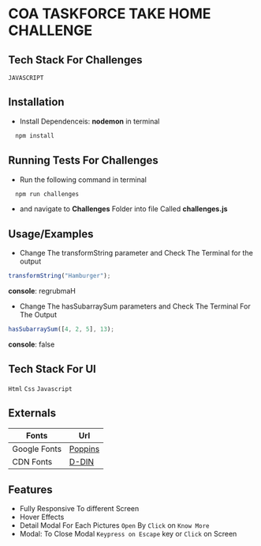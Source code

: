 # COA TASKFORCE TAKE HOME CHALLENGE

## Tech Stack For Challenges

`JAVASCRIPT`

## Installation

- Install Dependenceis: **nodemon** in terminal

```bash
  npm install
```

## Running Tests For Challenges

- Run the following command in terminal

```bash
  npm run challenges
```

- and navigate to **Challenges** Folder into file Called **challenges.js**

## Usage/Examples

- Change The transformString parameter and Check The Terminal for the output

```javascript
transformString("Hamburger");
```

**console**:
regrubmaH

- Change The hasSubarraySum parameters and Check The Terminal For The Output

```javascript
hasSubarraySum([4, 2, 5], 13);
```

**console**: false

## Tech Stack For UI

`Html` `Css` `Javascript`

## Externals

| Fonts        | Url                                                  |
| ------------ | ---------------------------------------------------- |
| Google Fonts | [Poppins](https://fonts.google.com/specimen/Poppins) |
| CDN Fonts    | [D-DIN](https://www.cdnfonts.com/d-din.font)         |

## Features

- Fully Responsive To different Screen
- Hover Effects
- Detail Modal For Each Pictures `Open` By `Click` on `Know More`
- Modal: To Close Modal `Keypress on Escape` key or `Click` on Screen

